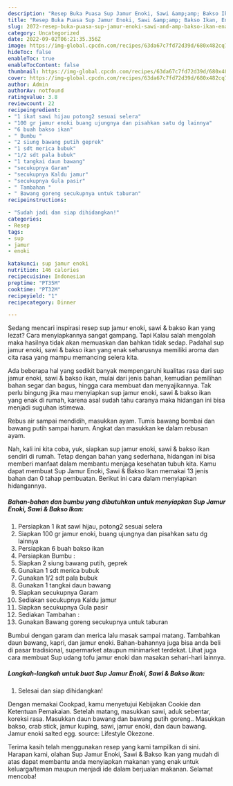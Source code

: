 ```yaml
---
description: "Resep Buka Puasa Sup Jamur Enoki, Sawi &amp;amp; Bakso Ikan, Enak"
title: "Resep Buka Puasa Sup Jamur Enoki, Sawi &amp;amp; Bakso Ikan, Enak"
slug: 2072-resep-buka-puasa-sup-jamur-enoki-sawi-and-amp-bakso-ikan-enak
category: Uncategorized
date: 2022-09-02T06:21:35.356Z
image: https://img-global.cpcdn.com/recipes/63da67c7fd72d39d/680x482cq70/sup-jamur-enoki-sawi-bakso-ikan-foto-resep-utama.jpg
hideToc: false
enableToc: true
enableTocContent: false
thumbnail: https://img-global.cpcdn.com/recipes/63da67c7fd72d39d/680x482cq70/sup-jamur-enoki-sawi-bakso-ikan-foto-resep-utama.jpg
cover: https://img-global.cpcdn.com/recipes/63da67c7fd72d39d/680x482cq70/sup-jamur-enoki-sawi-bakso-ikan-foto-resep-utama.jpg
author: Admin
authorAv: notfound
ratingvalue: 3.8
reviewcount: 22
recipeingredient:
- "1 ikat sawi hijau potong2 sesuai selera"
- "100 gr jamur enoki buang ujungnya dan pisahkan satu dg lainnya"
- "6 buah bakso ikan"
- " Bumbu "
- "2 siung bawang putih geprek"
- "1 sdt merica bubuk"
- "1/2 sdt pala bubuk"
- "1 tangkai daun bawang"
- "secukupnya Garam"
- "secukupnya Kaldu jamur"
- "secukupnya Gula pasir"
- " Tambahan "
- " Bawang goreng secukupnya untuk taburan"
recipeinstructions:

- "Sudah jadi dan siap dihidangkan!"
categories:
- Resep
tags:
- sup
- jamur
- enoki

katakunci: sup jamur enoki 
nutrition: 146 calories
recipecuisine: Indonesian
preptime: "PT35M"
cooktime: "PT32M"
recipeyield: "1"
recipecategory: Dinner

---
```



Sedang mencari inspirasi resep sup jamur enoki, sawi &amp; bakso ikan yang lezat? Cara menyiapkannya sangat gampang. Tapi Kalau salah mengolah maka hasilnya tidak akan memuaskan dan bahkan tidak sedap. Padahal sup jamur enoki, sawi &amp; bakso ikan yang enak seharusnya memiliki aroma dan cita rasa yang mampu memancing selera kita.


Ada beberapa hal yang sedikit banyak mempengaruhi kualitas rasa dari sup jamur enoki, sawi &amp; bakso ikan, mulai dari jenis bahan, kemudian pemilihan bahan segar dan bagus, hingga cara membuat dan menyajikannya. Tak perlu bingung jika mau menyiapkan sup jamur enoki, sawi &amp; bakso ikan yang enak di rumah, karena asal sudah tahu caranya maka hidangan ini bisa menjadi suguhan istimewa.

Rebus air sampai mendidih, masukkan ayam. Tumis bawang bombai dan bawang putih sampai harum. Angkat dan masukkan ke dalam rebusan ayam.


Nah, kali ini kita coba, yuk, siapkan sup jamur enoki, sawi &amp; bakso ikan sendiri di rumah. Tetap dengan bahan yang sederhana, hidangan ini bisa memberi manfaat dalam membantu menjaga kesehatan tubuh kita. Kamu dapat membuat Sup Jamur Enoki, Sawi &amp; Bakso Ikan memakai 13 jenis bahan dan 0 tahap pembuatan. Berikut ini cara dalam menyiapkan hidangannya.

<!--inarticleads1-->

##### Bahan-bahan dan bumbu yang dibutuhkan untuk menyiapkan Sup Jamur Enoki, Sawi &amp; Bakso Ikan:

1. Persiapkan 1 ikat sawi hijau, potong2 sesuai selera
1. Siapkan 100 gr jamur enoki, buang ujungnya dan pisahkan satu dg lainnya
1. Persiapkan 6 buah bakso ikan
1. Persiapkan  Bumbu :
1. Siapkan 2 siung bawang putih, geprek
1. Gunakan 1 sdt merica bubuk
1. Gunakan 1/2 sdt pala bubuk
1. Gunakan 1 tangkai daun bawang
1. Siapkan secukupnya Garam
1. Sediakan secukupnya Kaldu jamur
1. Siapkan secukupnya Gula pasir
1. Sediakan  Tambahan :
1. Gunakan  Bawang goreng secukupnya untuk taburan


Bumbui dengan garam dan merica lalu masak sampai matang. Tambahkan daun bawang, kapri, dan jamur enoki. Bahan-bahannya juga bisa anda beli di pasar tradisional, supermarket ataupun minimarket terdekat. Lihat juga cara membuat Sup udang tofu jamur enoki dan masakan sehari-hari lainnya. 

<!--inarticleads2-->

##### Langkah-langkah untuk buat Sup Jamur Enoki, Sawi &amp; Bakso Ikan:


1. Selesai dan siap dihidangkan!

Dengan memakai Cookpad, kamu menyetujui Kebijakan Cookie dan Ketentuan Pemakaian. Setelah matang, masukkan sawi, aduk sebentar, koreksi rasa. Masukkan daun bawang dan bawang putih goreng.. Masukkan bakso, crab stick, jamur kuping, sawi, jamur enoki, dan daun bawang. Jamur enoki salted egg. source: Lifestyle Okezone. 

Terima kasih telah menggunakan resep yang kami tampilkan di sini. Harapan kami, olahan Sup Jamur Enoki, Sawi &amp; Bakso Ikan yang mudah di atas dapat membantu anda menyiapkan makanan yang enak untuk keluarga/teman maupun menjadi ide dalam berjualan makanan. Selamat mencoba!
